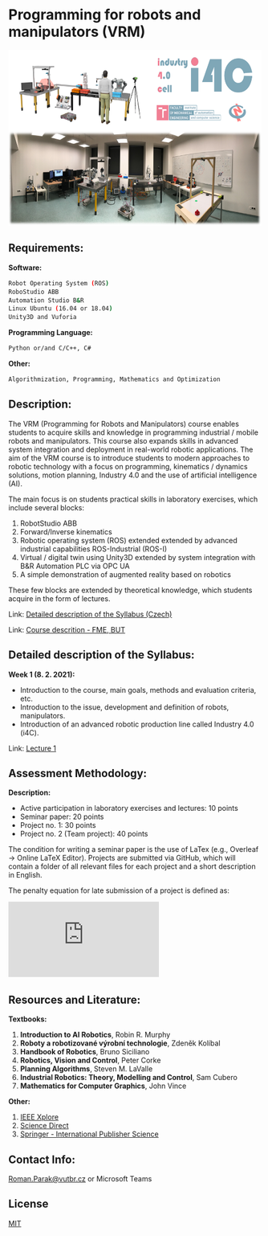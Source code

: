 # Programming for robots and manipulators (VRM)

<p align="center">
<img src=https://github.com/rparak/Programming-for-robots-and-manipulators-VRM/blob/main/images/lab.png width="650" height="350">
</p>

## Requirements:

**Software:**
```bash
Robot Operating System (ROS)
RoboStudio ABB
Automation Studio B&R
Linux Ubuntu (16.04 or 18.04)
Unity3D and Vuforia
```

**Programming Language:**
```bash
Python or/and C/C++, C#
```

**Other:**
```bash
Algorithmization, Programming, Mathematics and Optimization
```
## Description:

The VRM (Programming for Robots and Manipulators) course enables students to acquire skills and knowledge in programming industrial / mobile robots and manipulators. This course also expands skills in advanced system integration and deployment in real-world robotic applications. The aim of the VRM course is to introduce students to modern approaches to robotic technology with a focus on programming, kinematics / dynamics solutions, motion planning, Industry 4.0 and the use of artificial intelligence (AI).

The main focus is on students practical skills in laboratory exercises, which include several blocks:
1. RobotStudio ABB
2. Forward/Inverse kinematics
3. Robotic operating system (ROS) extended extended by advanced industrial capabilities ROS-Industrial (ROS-I)
4. Virtual / digital twin using Unity3D extended by system integration with B&R Automation PLC via OPC UA
5. A simple demonstration of augmented reality based on robotics

These few blocks are extended by theoretical knowledge, which students acquire in the form of lectures.

Link: [Detailed description of the Syllabus (Czech)](https://github.com/rparak/Programming-for-robots-and-manipulators-VRM/blob/main/Course_description/Descrition.pdf)

Link: [Course descrition - FME, BUT](https://www.fme.vutbr.cz/en/studenti/predmety/235124)

## Detailed description of the Syllabus:

**Week 1 (8. 2. 2021):**
- Introduction to the course, main goals, methods and evaluation criteria, etc.
- Introduction to the issue, development and definition of robots, manipulators.
- Introduction of an advanced robotic production line called Industry 4.0 (i4C).

Link: [Lecture 1](https://github.com/rparak/Programming-for-robots-and-manipulators-VRM/tree/main/Lecture/1)

## Assessment Methodology:

**Description:**
- Active participation in laboratory exercises and lectures: 10 points
- Seminar paper: 20 points
- Project no. 1: 30 points
- Project no. 2 (Team project): 40 points

The condition for writing a seminar paper is the use of LaTex (e.g., Overleaf -> Online LaTeX Editor). Projects are submitted via GitHub, which will contain a folder of all relevant files for each project and a short description in English.

The penalty equation for late submission of a project is defined as:

![text](http://www.sciweavers.org/tex2img.php?eq=s_p%20%3D%20%28s_%7Bmax%7D%20-%20%5Cfrac%7B%5CDelta%20t%7D%7B24%7D%29%20%2B%20%5Cfrac%7Bs_%7Bmax%7D%7D%7B10%7D)


## Resources and Literature:
**Textbooks:**
1. **Introduction to AI Robotics**, Robin R. Murphy
2. **Roboty a robotizované výrobní technologie**, Zdeněk Kolíbal
3. **Handbook of Robotics**, Bruno Siciliano
4. **Robotics, Vision and Control**, Peter Corke
5. **Planning Algorithms**, Steven M. LaValle
6. **Industrial Robotics: Theory, Modelling and Control**, Sam Cubero
7. **Mathematics for Computer Graphics**, John Vince

**Other:**
1. [IEEE Xplore](https://ieeexplore.ieee.org/Xplore/home.jsp)
2. [Science Direct](https://www.sciencedirect.com)
3. [Springer - International Publisher Science](https://www.springer.com/gp)

## Contact Info:
Roman.Parak@vutbr.cz or Microsoft Teams

## License
[MIT](https://choosealicense.com/licenses/mit/)
